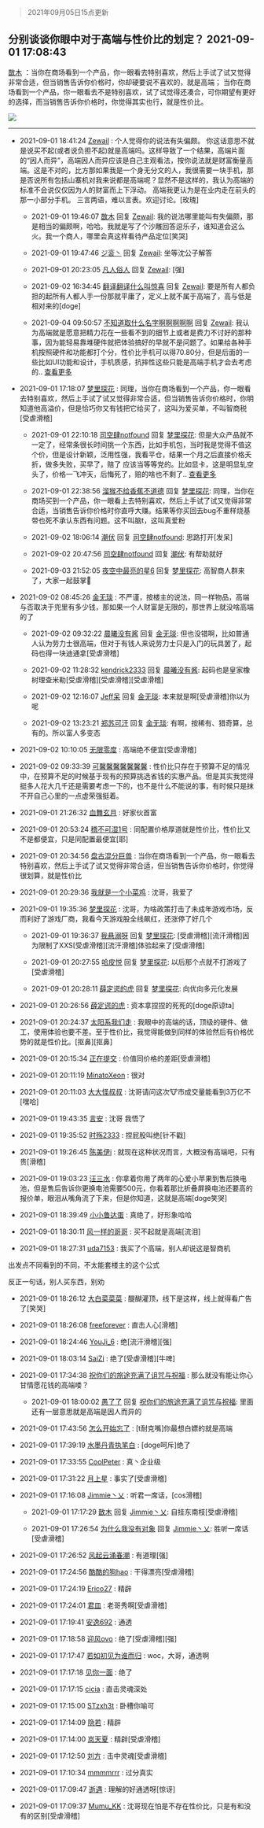 > 2021年09月05日15点更新
<link rel="stylesheet" href="https://cdn.jsdelivr.net/gh/taotie6/sampleJSON@main/css/photo_show.css">


 ## 分别谈谈你眼中对于高端与性价比的划定？ 2021-09-01 17:08:43

 [㪚木](https://www.coolapk.com/feed/29691070?shareKey=NWJiOWU1OTBhNGRkNjEzMmNjNzc~) ：当你在商场看到一个产品，你一眼看去特别喜欢，然后上手试了试又觉得非常合适，但当销售告诉你价格时，你却硬要说不喜欢的，就是高端；
当你在商场看到一个产品，你一眼看去不是特别喜欢，试了试觉得还凑合，可你期望有更好的选择，而当销售告诉你价格时，你觉得其实也行，就是性价比。 

<div class="album">
<img class="img-item" src="http://image.coolapk.com/feed/2020/0606/14/1081091_625cb65a_5615_402@306x306.gif" />
</div>

 ------- 

- 2021-09-01 18:41:24 [Zewail](uid=2368302) : 个人觉得你的说法有失偏颇。
你这话意思不就是说买不起(或者说负担不起)就是高端吗。这样导致了一个结果，高端片面的“因人而异”，高端因人而异应该是自己主观看法，按你说法就是财富衡量高端。这是不对的，比方那如果我是一个身无分文的人，我很需要一块手机<!--break-->，那是否说所有包括山寨机对我来说都是高端呢？显然不是这样的，我认为高端的标准不会说仅仅因为人的财富而上下浮动。
高端我更认为是在业内走在前头的那一小部分手机。
三言两语，难以言表。欢迎讨论。[玫瑰] 

    - 2021-09-01 19:46:07 [㪚木](uid=1081091) 回复 [Zewail](uid=2368302): 我的说法哪里能叫有失偏颇，那是相当的偏颇啊，哈哈。我就是写了个沙雕回答逗乐子，谁知道会这么火。我一个商人，哪里会真这样看待产品定位[笑哭] 

    - 2021-09-01 19:47:46 [ジ衮丶](uid=494451) 回复 [Zewail](uid=2368302): 坐等沈公子解答 

    - 2021-09-01 20:23:05 [凡人俗人](uid=2600787) 回复 [Zewail](uid=2368302): [强] 

    - 2021-09-02 16:34:45 [翻译翻译什么叫惊喜](uid=1875577) 回复 [Zewail](uid=2368302): 要是所有人都负担的起所有人都人手一份那就平庸了，定义上就不属于高端了，高与低是相对来的[doge] 

    - 2021-09-04 09:50:57 [不知道取什么名字啊啊啊啊啊](uid=12400216) 回复 [Zewail](uid=2368302): 我认为高端就是愿意把精力花在一些看不到的细节上或者是费力不讨好的那种事，因为能轻易靠堆硬件就把体验搞好的早就不是问题了。如果给各种手机按照硬件和功能都打个分，性价比手机可以得70.80分，但是后面的一些比如UI功能和设计，手机质感，抗摔性这些只能是高端手机才会去考虑的.. <a href="/feed/replyList?id=228485949">查看更多</a> 

- 2021-09-01 17:18:07 [梦里探花](uid=836750) : 同理，当你在商场看到一个产品，你一眼看去特别喜欢，然后上手试了试又觉得非常合适，但当销售告诉你价格时，你明知道他高溢价，但是恰巧你又有钱把它给买了，这叫为爱买单，不叫智商税[受虐滑稽] 

    - 2021-09-01 22:10:18 [司空肆notfound](uid=12583218) 回复 [梦里探花](uid=836750): 但是大众产品就不一定了，经常条很长时间挑一个东西，比如手机包，当时我是觉得不值这个价，但是设计新颖，泛用性强，我看平仓，结果一个月之后直接价格夭折，做多失败，买早了，赔了 应该当等等党的。比如显卡，这是明显轧空头了，价格一飞冲天，后悔死了，赔的啥也不剩了.. <a href="/feed/replyList?id=228469593">查看更多</a> 

    - 2021-09-01 22:38:56 [溜猴不给香蕉不道德](uid=6090458) 回复 [梦里探花](uid=836750): 同理，当你在商场买到一个产品，你一眼看上去特别喜欢，然后上手试了试又觉得非常合适，当销售告诉你价格时你直呼大赚。结果等你买回去bug不重样烧基带也死不承认东西有问题。这不叫脑t，这叫真爱粉 

    - 2021-09-02 18:06:14 [潮伏](uid=1824263) 回复 [司空肆notfound](uid=12583218): 思路打开[发呆] 

    - 2021-09-02 20:47:56 [司空肆notfound](uid=12583218) 回复 [潮伏](uid=1824263): 有帮助就好 

    - 2021-09-03 21:52:05 [夜空中最亮的星6](uid=13450102) 回复 [梦里探花](uid=836750): 高智商人群来了，大家一起鼓掌👏 

- 2021-09-02 08:45:26 [金无琰](uid=3145685) : 不严谨，按楼主的说法，同一样物品，高端与否取决于兜里有多少钱，那如果一个人财富是无限的，那世界上就没啥高端的了 

    - 2021-09-02 09:32:22 [晨曦没有酱](uid=506483) 回复 [金无琰](uid=3145685): 但也没错啊，比如普通人认为劳力士很高端，但对于有钱人来说劳力士只是入门的玩具罢了，起码也得一块迪通拿[受虐滑稽] 

    - 2021-09-02 11:28:32 [kendrick2333](uid=4204634) 回复 [晨曦没有酱](uid=506483): 起码也是皇家橡树理查米勒[受虐滑稽][受虐滑稽][受虐滑稽] 

    - 2021-09-02 12:16:07 [Jeff呆](uid=2232659) 回复 [金无琰](uid=3145685): 本来就是啊[受虐滑稽]你以为呢 

    - 2021-09-02 13:23:21 [郑苏可汗](uid=678781) 回复 [金无琰](uid=3145685): 有啊，按稀有、猎奇算，总有的。所以富人多变态 

- 2021-09-02 10:10:05 [无限零度](uid=2623943) : 高端绝不便宜[受虐滑稽] 

- 2021-09-02 09:33:39 [可馨馨馨馨馨馨馨](uid=2077884) : 性价比只存在于预算不足的情况中，在预算不足的时候基于现有的预算挑选省钱的实惠产品。但是其实我觉得挺多人花大几千还是需要考虑一下的，也不是什么不能说的事，有时候只是抹不开自己心里的一点虚荣强挺着。 

- 2021-09-01 21:26:32 [血舞玄月](uid=2100884) : 好家伙首富 

- 2021-09-01 20:53:24 [稽不可湿1号](uid=3522408) : 同配置价格厚道就是性价比，性价比又不是都便宜，只是同配置最便宜[耶] 

- 2021-09-01 20:34:56 [盘古混分巨兽](uid=3928463) : 当你在商场看到一个产品，你一眼看去特别喜欢，然后上手试了试又觉得非常合适，但当销售告诉你价格时，你觉得很划算，就是性价比 

- 2021-09-01 20:29:36 [我就是一个小菜鸡](uid=6612509) : 沈哥，我爱了 

- 2021-09-01 19:35:36 [梦里探花](uid=836750) : 沈哥，为啥政策打击了未成年游戏市场，反而利好了游戏厂商，我看今天游戏股全线飙红，还涨停了好几个 

    - 2021-09-01 19:36:37 [我悬溺呀](uid=4051019) 回复 [梦里探花](uid=836750): [受虐滑稽][流汗滑稽]因为限制了XXS[受虐滑稽][流汗滑稽]体验起来了[受虐滑稽] 

    - 2021-09-01 20:27:55 [哈皮悦](uid=3458809) 回复 [梦里探花](uid=836750): 以后那个点就不打游戏了[受虐滑稽] 

    - 2021-09-01 20:28:11 [薛定谔的虎](uid=1167525) 回复 [梦里探花](uid=836750): 向优向多元化发展 

- 2021-09-01 20:26:56 [薛定谔的虎](uid=1167525) : 资本拿捏捏的死死的[doge原谅ta] 

- 2021-09-01 20:24:37 [太阳系我们走](uid=1107916) : 我眼中的高端的话，顶级的硬件、做工，使用体验也要不差。至于性价比，我觉得能做到同样的体验然后有价格优势的就是性价比。[抠鼻][抠鼻] 

- 2021-09-01 20:15:34 [正在提交](uid=2290772) : 价值同价格的差距[受虐滑稽] 

- 2021-09-01 20:11:19 [MinatoXeon](uid=2871582) : 很对 

- 2021-09-01 20:11:03 [大大怪叔叔](uid=956235) : 沈哥请问这次🐮市成交量能看到3万亿不[嘿哈] 

- 2021-09-01 19:43:35 [言安](uid=2043658) : 沈哥 我悟了 

- 2021-09-01 19:35:52 [时殇2333](uid=615479) : 捏屁股叫绝[针不戳] 

- 2021-09-01 19:26:45 [陈美伊i](uid=1279036) : 就现在这种状况而言，大概没有高端吧，只有贵[滑稽] 

- 2021-09-01 19:03:23 [汪三水](uid=906003) : 你拿着你用了两年的心爱小苹果到售后换电池，但是售后告诉你更换电池需要500元，你看着那比折叠屏换电池还要高的报价单，眼泪从嘴角流了下来，但是你知道，这就是高端[doge笑哭] 

- 2021-09-01 18:39:49 [小小鲁达蛋](uid=3158410) : 真绝了，好形象哈哈 

- 2021-09-01 18:30:11 [风一样的哥哥](uid=1768830) : 买不起就是高端[流泪] 

- 2021-09-01 18:27:31 [uda7153](uid=934290) : 我买了个高端，别人却说这是智商机

出发点不同看到的不同，不太能套楼主的这个公式

反正一句话，别人买东西，别劝 

- 2021-09-01 18:26:12 [大白菜菜菜](uid=2081020) : 醍醐灌顶，线下是这样，线上就得看广告了[笑哭] 

- 2021-09-01 18:26:08 [freeforever](uid=3422747) : 直击人心[滑稽] 

- 2021-09-01 18:24:46 [YouJi_6](uid=2642032) : 绝[流汗滑稽][强] 

- 2021-09-01 18:03:14 [SaiZi](uid=12327948) : 绝了[受虐滑稽][牛啤] 

- 2021-09-01 17:34:38 [祝你们的旅途充满了诅咒与祝福](uid=9554820) : 那么就没有能让你心甘情愿花钱的高端喽？ 

    - 2021-09-01 18:00:02 [愚了了](uid=734193) 回复 [祝你们的旅途充满了诅咒与祝福](uid=9554820): 里面还有一层意思就是高端是因人而异的 

- 2021-09-01 17:43:56 [怎么开始忘了](uid=1098357) : [t耐克嘴]你最想白嫖的就是高端 

- 2021-09-01 17:39:19 [水墨丹青执笔白](uid=3060746) : [doge呵斥]绝了 

- 2021-09-01 17:33:55 [CoolPeter](uid=1437066) : 真丶企业级 

- 2021-09-01 17:31:22 [月上星](uid=1153556) : 事实了[受虐滑稽] 

- 2021-09-01 17:16:08 [Jimmie丶乂](uid=8304178) : 听君一席话，[cos滑稽] 

    - 2021-09-01 17:17:29 [㪚木](uid=1081091) 回复 [Jimmie丶乂](uid=8304178): 自挂东南枝[受虐滑稽] 

    - 2021-09-01 17:26:54 [为什么我没有对象](uid=2236988) 回复 [Jimmie丶乂](uid=8304178): 胜听一席话[受虐滑稽] 

- 2021-09-01 17:26:52 [风起云涌春潮](uid=2903311) : 有道理[强] 

- 2021-09-01 17:24:56 [酷酷的狗hao](uid=4280703) : 干得漂亮[受虐滑稽] 

- 2021-09-01 17:24:19 [Erico27](uid=10725914) : 精辟 

- 2021-09-01 17:24:01 [君皿](uid=12751685) : 老哥秀啊[受虐滑稽] 

- 2021-09-01 17:19:41 [安逸692](uid=1171740) : 通透 

- 2021-09-01 17:18:58 [迎风ovo](uid=3660459) : 绝了[受虐滑稽][强] 

- 2021-09-01 17:17:47 [若如初见为谁而归](uid=3230798) : woc，大哥，通透啊 

- 2021-09-01 17:17:18 [见你一面](uid=598942) : 绝了 

- 2021-09-01 17:17:15 [cicia](uid=6177749) : 直击灵魂深处 

- 2021-09-01 17:15:00 [STzxh3t](uid=11194992) : 卧槽你喻可 

- 2021-09-01 17:14:09 [隐若](uid=1451690) : 精辟 

- 2021-09-01 17:14:00 [岚天夏](uid=1974131) : 精辟[受虐滑稽] 

- 2021-09-01 17:12:50 [刘方](uid=2727798) : 击中灵魂[受虐滑稽] 

- 2021-09-01 17:10:34 [mmmmrrr](uid=3384805) : 过分真实 

- 2021-09-01 17:09:47 [逝遇](uid=2589293) : 理解的好通透呀[惊讶] 

- 2021-09-01 17:09:37 [Mumu_KK](uid=1355663) : 沈哥现在怕是不存在性价比，只是有和没有的区别[受虐滑稽] 

